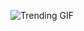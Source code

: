 
<!-- GIF_SECTION -->
![Trending GIF](https://media3.giphy.com/media/v1.Y2lkPThiYjIxNzcyd3Y1aW1ldHQ1Y3M5YzhqdGtnaW9jeGQ3ODlrczB2amcxcm5mb3RydiZlcD12MV9naWZzX3NlYXJjaCZjdD1n/65n8RPEa3r65q/giphy.gif)
<!-- END_GIF_SECTION -->
